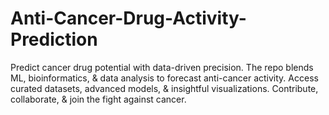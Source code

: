 # Anti-Cancer-Drug-Activity-Prediction
Predict cancer drug potential with data-driven precision. The repo blends ML, bioinformatics, &amp; data analysis to forecast anti-cancer activity. Access curated datasets, advanced models, &amp; insightful visualizations. Contribute, collaborate, &amp; join the fight against cancer.
